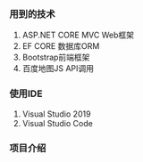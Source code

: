### 用到的技术
1. ASP.NET CORE MVC Web框架
2. EF CORE 数据库ORM
3. Bootstrap前端框架
4. 百度地图JS API调用

### 使用IDE
1. Visual Studio 2019
2. Visual Studio Code

### 项目介绍

